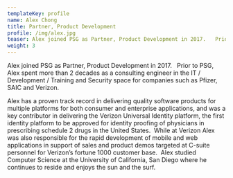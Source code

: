 ```yaml
---
templateKey: profile
name: Alex Chong
title: Partner, Product Development
profile: /img/alex.jpg
teaser: Alex joined PSG as Partner, Product Development in 2017.   Prior to PSG, Alex spent more than 2 ecades as a consulting engineer in the IT / Development / Training and Security space for companies such as Pfizer, SAIC and Verizon.
weight: 3
---
```

Alex joined PSG as Partner, Product Development in 2017.   Prior to PSG, Alex
spent more than 2 decades as a consulting engineer in the IT / Development /
Training and Security space for companies such as Pfizer, SAIC and Verizon.

Alex has a proven track record in delivering quality software products for
multiple platforms for both consumer and enterprise applications, and was a
key contributor in delivering the Verizon Universal Identity platform, the
first identity platform to be approved for identity proofing of physicians in
prescribing schedule 2 drugs in the United States.  While at Verizon Alex was
also responsible for the rapid development of mobile and web applications in
support of sales and product demos targeted at C-suite personnel for Verizon’s
fortune 1000 customer base.  Alex studied Computer Science at the University
of California, San Diego where he continues to reside and enjoys the sun and
the surf.